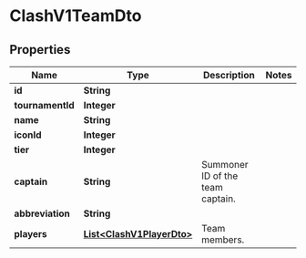 

# ClashV1TeamDto


## Properties

| Name | Type | Description | Notes |
|------------ | ------------- | ------------- | -------------|
|**id** | **String** |  |  |
|**tournamentId** | **Integer** |  |  |
|**name** | **String** |  |  |
|**iconId** | **Integer** |  |  |
|**tier** | **Integer** |  |  |
|**captain** | **String** | Summoner ID of the team captain. |  |
|**abbreviation** | **String** |  |  |
|**players** | [**List&lt;ClashV1PlayerDto&gt;**](ClashV1PlayerDto.md) | Team members. |  |



